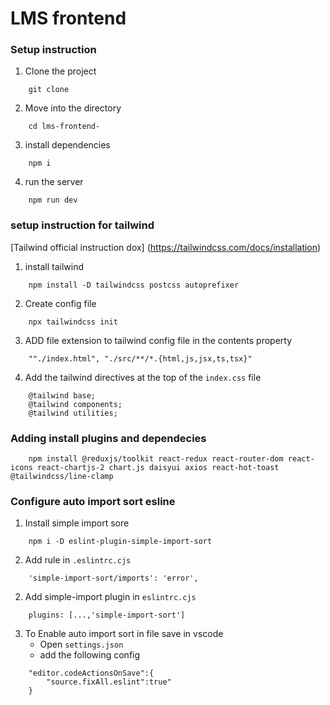 # LMS frontend

### Setup instruction

1. Clone the project

```
    git clone 
```

2. Move into the directory

```
    cd lms-frontend-
```

3. install dependencies

```
    npm i
```

4. run the server

```
    npm run dev
```

### setup instruction for tailwind

[Tailwind official instruction dox] (https://tailwindcss.com/docs/installation)

1. install tailwind
```
    npm install -D tailwindcss postcss autoprefixer
```

2. Create config file
```
    npx tailwindcss init
```

3. ADD file extension to tailwind config file in the contents property
```
    ""./index.html", "./src/**/*.{html,js,jsx,ts,tsx}"
```

4. Add the tailwind directives at the top of the `index.css` file
```
    @tailwind base;
    @tailwind components;
    @tailwind utilities;
```

### Adding install plugins and dependecies

```
    npm install @reduxjs/toolkit react-redux react-router-dom react-icons react-chartjs-2 chart.js daisyui axios react-hot-toast @tailwindcss/line-clamp
```

### Configure auto import sort esline

1. Install simple import sore

```
    npm i -D eslint-plugin-simple-import-sort
```

2. Add rule in `.eslintrc.cjs`
```
    'simple-import-sort/imports': 'error',
```

2. Add  simple-import plugin in `eslintrc.cjs`
```
    plugins: [...,'simple-import-sort']
```

3. To Enable auto import sort in file save in vscode
    - Open  `settings.json`
    - add the following config
```
    "editor.codeActionsOnSave":{
        "source.fixAll.eslint":true"
    }
```